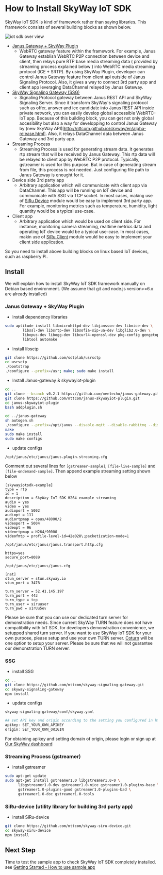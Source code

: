 # How to Install SkyWay IoT SDK

SkyWay IoT SDK is kind of framework rather than saying libraries. This framework consists of several building blocks as shown below.

![iot sdk over view](https://s3-us-west-1.amazonaws.com/skyway-iot-sdk/iot-sdk-overview.png)

- [Janus Gateway + SkyWay Plugin](https://github.com/nttcom/janus-skywayiot-plugin)
  - WebRTC gateway feature within the framework. For example, Janus Gateway establish WebRTC P2P connection between device and client, then relays pure RTP base media streaming data ( provided by streaming process explained below ) into WebRTC media streaming protocol (ICE + SRTP). By using SkyWay Plugin, developer can control Janus Gateway feature from client api outside of Janus Signaling Protocol. Also, it gives a way to connect 3rd party app and client app leveraging DataChannel relayed by Janus Gateway.
- [SkyWay Signaling Gateway (SSG)](https://github.com/nttcom/skyway-signaling-gateway)
  - Signaling Protocol gateway between Janus REST API and SkyWay Signaling Server. Since it transform SkyWay's signaling protocol such as offer, answer and ice candidate into Janus REST API inside private network, you can easily develop global accessible WebRTC-IoT app. Because of this building block, you can get not only global accesibility but also a way for developping to control Janus Gateway by (new SkyWay API)[http://nttcom.github.io/skyway/en/alpha-release.html]. Also, it relays DataChannel data between Janus Gateway and 3rd party app.
- Streaming Process
  - Streaming Process is used for generating stream data. It generates rtp stream that will be received by Janus Gateway. This rtp data will be relayed to client app by WebRTC P2P protocol. Typically, gstreamer is used for this purpose. But in case of generating stream from file, this process is not needed. Just configuring file path to Janus Gateway is enought for it.
- Device side 3rd party app
  - Arbitrary application which will communicate with client app via DataChannel. This app will be running on IoT device and communicate with SSG via TCP socket. In most cases, making use of [SiRu Device](https://github.com/nttcom/skyway-siru-device) module would be easy to implement 3rd party app. For example, monitoring metrics such as temperature, humidity, light quantity would be a typical use-case.
- Client app
  - Arbitrary application which would be used on client side. For instance, monitoring camera streaming, realtime metrics data and operating IoT device would be a typical use-case. In most cases, makin use of [SiRu Client](https://github.com/nttcom/skyway-siru-client) module would be easy to implement your client side application.

So you need to install above building blocks on linux based IoT devices, such as raspberry PI.

## Install

We will explain how to install SkyWay IoT SDK framework manually on Debian based environment. (We assume that git and node.js version>=6.x are already installed)

### Janus Gateway + SkyWay Plugin

* Install dependency libraries

```bash
sudo aptitude install libmicrohttpd-dev libjansson-dev libnice-dev \
        libssl-dev libsrtp-dev libsofia-sip-ua-dev libglib2.0-dev \
        libopus-dev libogg-dev libcurl4-openssl-dev pkg-config gengetopt \
        libtool automake
```

* Install libsctp

```bash
git clone https://github.com/sctplab/usrsctp
cd usrsctp
./bootstrap
./configure --prefix=/usr; make; sudo make install
```

* Install Janus-gateway & skywayiot-plugin

```bash
cd ..
git clone --branch v0.2.1 https://github.com/meetecho/janus-gateway.git
git clone https://github.com/nttcom/janus-skywayiot-plugin.git
cd janus-skywayiot-plugin
bash addplugin.sh

cd ../janus-gateway
sh autogen.sh
./configure --prefix=/opt/janus --disable-mqtt --disable-rabbitmq --disable-docs --disable-websockets
make
sudo make install
sudo make configs
```

* update configs

``/opt/janus/etc/janus/janus.plugin.streaming.cfg``

Comment out several lines for ``[gstreamer-sample]``, ``[file-live-sample]`` and ``[file-ondemand-sample]``. Then append example streaming setting shown below

```
[skywayiotsdk-example]
type = rtp
id = 1
description = SkyWay IoT SDK H264 example streaming
audio = yes
video = yes
audioport = 5002
audiopt = 111
audiortpmap = opus/48000/2
videoport = 5004
videopt = 96
videortpmap = H264/90000
videofmtp = profile-level-id=42e028\;packetization-mode=1
```

``/opt/janus/etc/janus/janus.transport.http.cfg``

```
https=yes
secure_port=8089
```

``/opt/janus/etc/janus/janus.cfg``

```
[nat]
stun_server = stun.skyway.io
stun_port = 3478

turn_server = 52.41.145.197
turn_port = 443
turn_type = tcp
turn_user = siruuser
turn_pwd = s1rUu5ev
```

Please be sure that you can use our dedicated turn server for demonstration needs. Since current SkyWay TURN feature does not have compatibility with IoT SDK, for developers demonstration convenience, we setupped shared turn server. If you want to use SkyWay IoT SDK for your own purpose, please setup and use your own TURN server. [Coturn](https://github.com/coturn/coturn) will be one option to setup your server. Please be sure that we will not guarantee our demonstration TURN server.

### SSG

* install SSG

```bash
cd ..
git clone https://github.com/nttcom/skyway-signaling-gateway.git
cd skyway-signaling-gateway
npm install
```

* update configs

``skyway-signaling-gateway/conf/skyway.yaml``

```bash
## set API key and origin according to the setting you configured in https://skyway.io/ds.
apikey: SET_YOUR_OWN_APIKEY
origin: SET_YOUR_OWN_ORIGIN
```

For obtaining apikey and setting domain of origin, please login or sign up at [Our SkyWay dashboard](https://skyway.io/ds/)

### Streaming Process (gstreamer)

* install gstreamer

```bash
sudo apt-get update
sudo apt-get install gstreamer1.0 libgstreamer1.0-0 \ 
      libgstreamer1.0-dev gstreamer1.0-nice gstreamer1.0-plugins-base \
      gstreamer1.0-plugins-good gstreamer1.0-plugins-bad \
      gstreamer1.0-doc gstreamer1.0-tools
```

### SiRu-device (utility library for building 3rd party app)

* install SiRu-device

```bash
git clone https://github.com/nttcom/skyway-siru-device.git
cd skyway-siru-device
npm install
```

## Next Step

Time to test the sample app to check SkyWay IoT SDK completely installed.
see [Getting Started - How to use sample app](./how_to_use_sample_app.md)